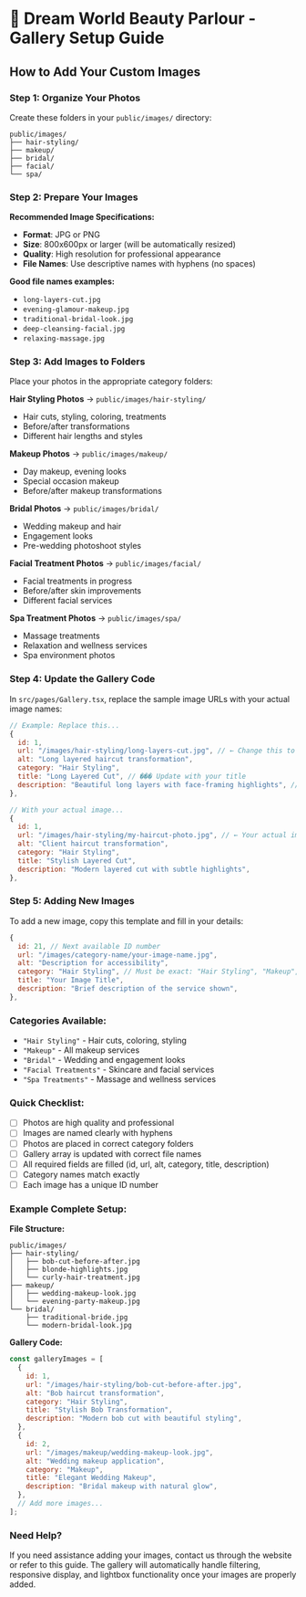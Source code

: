 # 📸 Dream World Beauty Parlour - Gallery Setup Guide

## How to Add Your Custom Images

### Step 1: Organize Your Photos

Create these folders in your `public/images/` directory:

```
public/images/
├── hair-styling/
├── makeup/
├── bridal/
├── facial/
└── spa/
```

### Step 2: Prepare Your Images

**Recommended Image Specifications:**

- **Format**: JPG or PNG
- **Size**: 800x600px or larger (will be automatically resized)
- **Quality**: High resolution for professional appearance
- **File Names**: Use descriptive names with hyphens (no spaces)

**Good file names examples:**

- `long-layers-cut.jpg`
- `evening-glamour-makeup.jpg`
- `traditional-bridal-look.jpg`
- `deep-cleansing-facial.jpg`
- `relaxing-massage.jpg`

### Step 3: Add Images to Folders

Place your photos in the appropriate category folders:

**Hair Styling Photos** → `public/images/hair-styling/`

- Hair cuts, styling, coloring, treatments
- Before/after transformations
- Different hair lengths and styles

**Makeup Photos** → `public/images/makeup/`

- Day makeup, evening looks
- Special occasion makeup
- Before/after makeup transformations

**Bridal Photos** → `public/images/bridal/`

- Wedding makeup and hair
- Engagement looks
- Pre-wedding photoshoot styles

**Facial Treatment Photos** → `public/images/facial/`

- Facial treatments in progress
- Before/after skin improvements
- Different facial services

**Spa Treatment Photos** → `public/images/spa/`

- Massage treatments
- Relaxation and wellness services
- Spa environment photos

### Step 4: Update the Gallery Code

In `src/pages/Gallery.tsx`, replace the sample image URLs with your actual image names:

```javascript
// Example: Replace this...
{
  id: 1,
  url: "/images/hair-styling/long-layers-cut.jpg", // ← Change this to your image name
  alt: "Long layered haircut transformation",
  category: "Hair Styling",
  title: "Long Layered Cut", // ��� Update with your title
  description: "Beautiful long layers with face-framing highlights", // ← Your description
},

// With your actual image...
{
  id: 1,
  url: "/images/hair-styling/my-haircut-photo.jpg", // ← Your actual image name
  alt: "Client haircut transformation",
  category: "Hair Styling",
  title: "Stylish Layered Cut",
  description: "Modern layered cut with subtle highlights",
},
```

### Step 5: Adding New Images

To add a new image, copy this template and fill in your details:

```javascript
{
  id: 21, // Next available ID number
  url: "/images/category-name/your-image-name.jpg",
  alt: "Description for accessibility",
  category: "Hair Styling", // Must be exact: "Hair Styling", "Makeup", "Bridal", "Facial Treatments", or "Spa Treatments"
  title: "Your Image Title",
  description: "Brief description of the service shown",
},
```

### Categories Available:

- `"Hair Styling"` - Hair cuts, coloring, styling
- `"Makeup"` - All makeup services
- `"Bridal"` - Wedding and engagement looks
- `"Facial Treatments"` - Skincare and facial services
- `"Spa Treatments"` - Massage and wellness services

### Quick Checklist:

- [ ] Photos are high quality and professional
- [ ] Images are named clearly with hyphens
- [ ] Photos are placed in correct category folders
- [ ] Gallery array is updated with correct file names
- [ ] All required fields are filled (id, url, alt, category, title, description)
- [ ] Category names match exactly
- [ ] Each image has a unique ID number

### Example Complete Setup:

**File Structure:**

```
public/images/
├── hair-styling/
│   ├── bob-cut-before-after.jpg
│   ├── blonde-highlights.jpg
│   └── curly-hair-treatment.jpg
├── makeup/
│   ├── wedding-makeup-look.jpg
│   └── evening-party-makeup.jpg
└── bridal/
    ├── traditional-bride.jpg
    └── modern-bridal-look.jpg
```

**Gallery Code:**

```javascript
const galleryImages = [
  {
    id: 1,
    url: "/images/hair-styling/bob-cut-before-after.jpg",
    alt: "Bob haircut transformation",
    category: "Hair Styling",
    title: "Stylish Bob Transformation",
    description: "Modern bob cut with beautiful styling",
  },
  {
    id: 2,
    url: "/images/makeup/wedding-makeup-look.jpg",
    alt: "Wedding makeup application",
    category: "Makeup",
    title: "Elegant Wedding Makeup",
    description: "Bridal makeup with natural glow",
  },
  // Add more images...
];
```

### Need Help?

If you need assistance adding your images, contact us through the website or refer to this guide. The gallery will automatically handle filtering, responsive display, and lightbox functionality once your images are properly added.
